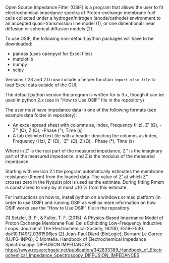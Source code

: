 Open Source Impedance Fitter (OSIF) is a program that allows the user to fit electrochemical impedance spectra of Proton-exchange membrane fuel cells collected under a hydrogen/nitrogen (anode/cathode) environment to an accepted quasi-transmission line model (1), or one dimentional linear diffusion or spherical diffusion models (2).

To use OSIF, the following non-default python packages will have to be downloaded:
  - pandas (uses openpyxl for Excel files)
  - matplotlib
  - numpy
  - scipy

Versions 1.23 and 2.0 now include a helper function ``import_xlsx_file``
to load Excel data outside of the GUI.
  
The default python version the program is written for is 3.x, though it can be used in python 2.x (see in "How to Use OSIF" file in the repository)

The user must have impedance data in one of the following formats (see example data folder in repository):
  - An excel spread sheet with columns as, Index, Frequency (Hz), Z' (Ω), -Z'' (Ω), Z (Ω), -Phase (°), Time (s)
  - A tab delimited text file with a header depicting the columns as Index, Frequency (Hz), Z' (Ω), -Z'' (Ω), Z (Ω), -Phase (°), Time (s) 
  
Where in Z' is the real part of the measured impedance, Z'' is the imaginary part of the measured impedance, and Z is the modulus of the measured impedance.

Starting with version 2.1 the program automatically estimates the membrane
resistance (Rmem) from the loaded data.  The value of Z' at which Z'' crosses
zero in the Nyquist plot is used as the estimate.  During fitting Rmem is
constrained to vary by at most ±10 % from this estimate.
  
  
For instructions on how to, install python on a windows or mac platform (in order to use OSIF) and running OSIF as well as more information on how OSIF works see the "How to Use OSIF" file in the repository.



(1) Setzler, B. P., & Fuller, T. F. (2015). A Physics-Based Impedance Model of Proton Exchange Membrane Fuel Cells Exhibiting Low-Frequency Inductive Loops. Journal of The Electrochemical Society, 162(6), F519-F530. doi:10.1149/2.0361506jes
(2) Jean-Paul Diard (BioLogic), Bernard Le Gorrec (UJFG-INPG), C Montella. Handbook of Electrochemical Impedance Spectroscopy. DIFFUSION IMPEDANCES.
https://www.researchgate.net/publication/342833389_Handbook_of_Electrochemical_Impedance_Spectroscopy_DIFFUSION_IMPEDANCES
